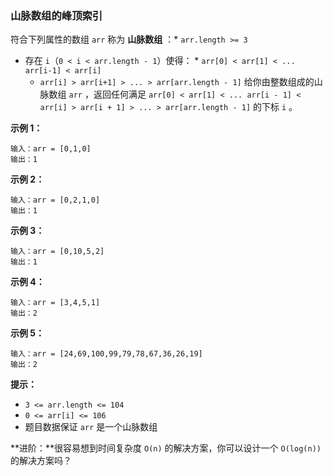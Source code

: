 ### 山脉数组的峰顶索引 ###
符合下列属性的数组 `arr` 称为 **山脉数组** ：* `arr.length >= 3`
* 存在 `i`（`0 < i < arr.length - 1`）使得：    * `arr[0] < arr[1] < ... arr[i-1] < arr[i] `
    * `arr[i] > arr[i+1] > ... > arr[arr.length - 1]`
给你由整数组成的山脉数组 `arr` ，返回任何满足 `arr[0] < arr[1] < ... arr[i - 1] < arr[i] > arr[i + 1] > ... > arr[arr.length - 1]` 的下标 `i` 。



**示例 1：**

```
输入：arr = [0,1,0]
输出：1
```

**示例 2：**

```
输入：arr = [0,2,1,0]
输出：1
```

**示例 3：**

```
输入：arr = [0,10,5,2]
输出：1
```

**示例 4：**

```
输入：arr = [3,4,5,1]
输出：2
```

**示例 5：**

```
输入：arr = [24,69,100,99,79,78,67,36,26,19]
输出：2
```



**提示：**

* `3 <= arr.length <= 104`
* `0 <= arr[i] <= 106`
* 题目数据保证 `arr` 是一个山脉数组


**进阶：**很容易想到时间复杂度 `O(n)` 的解决方案，你可以设计一个 `O(log(n))` 的解决方案吗？


